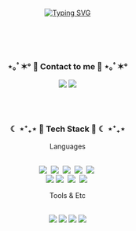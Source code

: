 <div align='center'>
<br><br><br>
  
[![Typing SVG](https://readme-typing-svg.demolab.com?font=Oleo+Script&size=35&duration=4993&pause=1011&color=AFA5F7&width=435&height=60&center=true&lines=Hi+there%F0%9F%91%8B+This+is+Haram+Lee.;%E2%9C%A8Have+a+good+day%E2%9C%A8)](https://git.io/typing-svg)

<br><br><br>

<h3> ⋆｡ﾟ✶° 💜 Contact to me 💜 ⋆｡ﾟ✶° </h3>

  <p>
    <a href="https://dlgkfka2616.tistory.com"><img src="https://img.shields.io/badge/My tech blog-A9BCF5?style=flat-square&logo=GitHub Sponsors&logoColor=white&link=https://dlgkfka2616.tistory.com"/></a>   
    <a href="mailto:ramhi0518@gmail.com"><img src="https://img.shields.io/badge/Gmail-d14836?style=flat-square&logo=Gmail&logoColor=white&link=ramhi0518@gmail.com"/></a>
</p>

<br><br>

<h3 align="center"> ☾ ⋆⁺₊⋆ 💙 Tech Stack 💙 ☾ ⋆⁺₊⋆ </h3>
<div>Languages</div><br>
<p>
  <img src="https://img.shields.io/badge/HTML5-E34F26?style=flat-square&logo=HTML5&logoColor=white"/>&nbsp
  <img src="https://img.shields.io/badge/CSS3-1572B6?style=flat-square&logo=CSS3&logoColor=white"/>&nbsp
  <img src="https://img.shields.io/badge/Javascript-ffb13b?style=flat-square&logo=javascript&logoColor=white"/>&nbsp 
  <img src="https://img.shields.io/badge/React-61DAFB?style=flat-square&logo=React&logoColor=white"/>&nbsp 
  <img src="https://img.shields.io/badge/ReactRouter-CA4245?style=flat-square&logo=ReactRouter&logoColor=white"/>&nbsp  
  <br /> 
  <img src="https://img.shields.io/badge/TypeScript-3178C6.svg?&style=flat-square&logo=TypeScript&logoColor=white"/>
  <img src="https://img.shields.io/badge/Axios-5A29E4?style=flat-square&logo=Axios&logoColor=white"/>&nbsp
  <img src="https://img.shields.io/badge/StyledComponents-DB7093?style=flat-square&logo=styledcomponents&logoColor=white"/>&nbsp
  <img src="https://img.shields.io/badge/TailwindCSS-06B6D4?style=flat-square&logo=TailwindCSS&logoColor=white"/>&nbsp
</p>

<div>Tools & Etc</div><br>
<p>
  <img src="https://img.shields.io/badge/figma-%23F24E1E.svg?style=flat-square&logo=figma&logoColor=white"/>
  <img src="https://img.shields.io/badge/IntelliJIDEA-000000.svg?style=flat-square&logo=intellij-idea&logoColor=white"/>
  <img src="https://img.shields.io/badge/jira-%230A0FFF.svg?style=flat-square&logo=jira&logoColor=white"/>
  <img src="https://img.shields.io/badge/Git-F05032.svg?&style=flat-square&logo=Git&logoColor=white"/>
</p>
</div>

<!--
**ram-ha/ram-ha** is a ✨ _special_ ✨ repository because its `README.md` (this file) appears on your GitHub profile.

Here are some ideas to get you started:

- 🔭 I’m currently working on ...
- 🌱 I’m currently learning ...
- 👯 I’m looking to collaborate on ...
- 🤔 I’m looking for help with ...
- 💬 Ask me about ...
- 📫 How to reach me: ...
- 😄 Pronouns: ...
- ⚡ Fun fact: ...
-->
